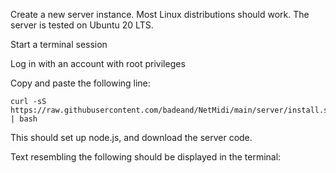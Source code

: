 




Create a new server instance. Most Linux distributions should work. The server is tested on Ubuntu 20 LTS.

Start a terminal session

Log in with an account with root privileges

Copy and paste the following line:


```
curl -sS https://raw.githubusercontent.com/badeand/NetMidi/main/server/install.sh | bash
```

This should set up node.js, and download the server code.

Text resembling the following should be displayed in the terminal:

```

```



